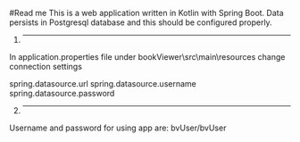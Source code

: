 #Read me
This is a web application written in Kotlin with Spring Boot.
Data persists in Postgresql database and this should be configured properly.

1. -----------------------
In application.properties file under bookViewer\src\main\resources change connection settings

spring.datasource.url
spring.datasource.username
spring.datasource.password

2. -----------------------
Username and password for using app are:
bvUser/bvUser